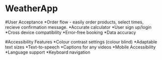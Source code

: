 # WeatherApp

#User Acceptance
*Order flow - easily order products, select times, recieve confirmation message.
*Accurate calculator
*User sign up/login
*Cross device compatibility
*Error-free booking
*Data accuracy

#Accessibility Features
*Colour contrast settings (colour blind)
*Adaptable text sizes
*Text-to-speech
*Captions for any videos
*Mobile Accessibility
*Language support
*Keyboard navigation

